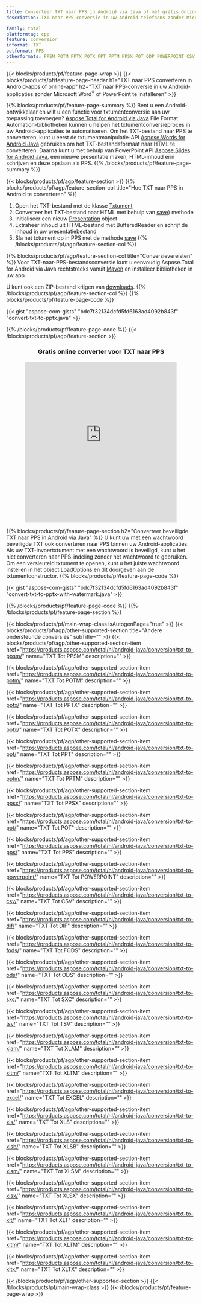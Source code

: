 ```yaml
---
title: Converteer TXT naar PPS in Android via Java of met gratis Online Converter
description: TXT naar PPS-conversie in uw Android-telefoons zonder Microsoft Word of PowerPoint te gebruiken of online. Test de gratis CSV naar DOC online converter snel voordat u de code integreert.

family: total
platformtag: cpp
feature: conversion
informat: TXT
outformat: PPS
otherformats: PPSM POTM PPTX POTX PPT PPTM PPSX POT ODP POWERPOINT CSV DIF FODS ODS SXC TSV XLAM XLTM EXCEL XLS XLSB XLSM XLSX XLT XLTM XLTX
---
```

{{< blocks/products/pf/feature-page-wrap >}}
{{< blocks/products/pf/feature-page-header h1="TXT naar PPS converteren in Android-apps of online-app" h2="TXT naar PPS-conversie in uw Android-applicaties zonder Microsoft Word<sup>&reg;</sup> of PowerPoint te installeren" >}}

{{% blocks/products/pf/feature-page-summary %}}
Bent u een Android-ontwikkelaar en wilt u een functie voor txtumentconversie aan uw toepassing toevoegen? [Aspose.Total for Android via Java](https://products.aspose.com/total/android-java/) File Format Automation-bibliotheken kunnen u helpen het txtumentconversieproces in uw Android-applicaties te automatiseren. Om het TXT-bestand naar PPS te converteren, kunt u eerst de txtumentmanipulatie-API [Aspose.Words for Android Java](https://products.aspose.com/words/android-java/) gebruiken om het TXT-bestandsformaat naar HTML te converteren. Daarna kunt u met behulp van PowerPoint API [Aspose.Slides for Android Java](https://products.aspose.com/slides/android-java/), een nieuwe presentatie maken, HTML-inhoud erin schrijven en deze opslaan als PPS. 
{{% /blocks/products/pf/feature-page-summary  %}}

{{< blocks/products/pf/agp/feature-section >}}
{{% blocks/products/pf/agp/feature-section-col title="Hoe TXT naar PPS in Android te converteren" %}}
1. Open het TXT-bestand met de klasse [Txtument](https://reference.aspose.com/words/java/com.aspose.words/Txtument)
2. Converteer het TXT-bestand naar HTML met behulp van [save](https://reference.aspose.com/words/java/com.aspose.words/Txtument#save(java.lang.String,com.aspose.words.SaveOptions) )) methode
3. Initialiseer een nieuw [Presentation](https://reference.aspose.com/slides/java/com.aspose.slides/Presentation) object
5. Extraheer inhoud uit HTML-bestand met BufferedReader en schrijf de inhoud in uw presentatiebestand
6. Sla het txtument op in PPS met de methode [save](https://reference.aspose.com/slides/java/com.aspose.slides/Presentation#save-java.io.OutputStream-int-)
{{% /blocks/products/pf/agp/feature-section-col %}}

{{% blocks/products/pf/agp/feature-section-col title="Conversievereisten" %}}
Voor TXT-naar-PPS-bestandsconversie kunt u eenvoudig Aspose.Total for Android via Java rechtstreeks vanuit [Maven](https://releases.aspose.com/total/java/) en installeer bibliotheken in uw app.

U kunt ook een ZIP-bestand krijgen van [downloads](https://releases.aspose.com/total/androidjava).
{{% /blocks/products/pf/agp/feature-section-col %}}
{{% blocks/products/pf/feature-page-code %}}

{{< gist "aspose-com-gists" "bdc7f32134dcfd5fd6163ad4092b843f" "convert-txt-to-pptx.java" >}}



{{% /blocks/products/pf/feature-page-code %}}
{{< /blocks/products/pf/agp/feature-section >}}
<div class="container-fluid agp-content bg-white aboutfile box-1 vh100 section nopbtm">
<div class=container>
<div class=row>
<div class="demobox tc col-md-12 padding-0" align="center">

<h3>Gratis online converter voor TXT naar PPS</h3>

<iframe style="border: none; height: 426px;" scrolling="no" src="https://total-conversion-app-65z5r2lp.qa.k8s.dynabic.com/?to=pps&from=txt" id="child-iframe" width="80%"></iframe>

</div></div>
</div></div>

{{% blocks/products/pf/feature-page-section  h2="Converteer beveiligde TXT naar PPS in Android via Java" %}}
U kunt uw met een wachtwoord beveiligde TXT ook converteren naar PPS binnen uw Android-applicaties. Als uw TXT-invoertxtument met een wachtwoord is beveiligd, kunt u het niet converteren naar PPS-indeling zonder het wachtwoord te gebruiken. Om een versleuteld txtument te openen, kunt u het juiste wachtwoord instellen in het object LoadOptions en dit doorgeven aan de txtumentconstructor.
{{% blocks/products/pf/feature-page-code %}}

{{< gist "aspose-com-gists" "bdc7f32134dcfd5fd6163ad4092b843f" "convert-txt-to-pptx-with-watermark.java" >}}

{{% /blocks/products/pf/feature-page-code  %}}
{{% /blocks/products/pf/feature-page-section %}}

{{< blocks/products/pf/main-wrap-class isAutogenPage="true" >}}
{{< blocks/products/pf/agp/other-supported-section title="Andere ondersteunde conversies" subTitle="" >}}
{{< blocks/products/pf/agp/other-supported-section-item href="https://products.aspose.com/total/nl/android-java/conversion/txt-to-ppsm/" name="TXT Tot PPSM" description="" >}}

{{< blocks/products/pf/agp/other-supported-section-item href="https://products.aspose.com/total/nl/android-java/conversion/txt-to-potm/" name="TXT Tot POTM" description="" >}}

{{< blocks/products/pf/agp/other-supported-section-item href="https://products.aspose.com/total/nl/android-java/conversion/txt-to-pptx/" name="TXT Tot PPTX" description="" >}}

{{< blocks/products/pf/agp/other-supported-section-item href="https://products.aspose.com/total/nl/android-java/conversion/txt-to-potx/" name="TXT Tot POTX" description="" >}}

{{< blocks/products/pf/agp/other-supported-section-item href="https://products.aspose.com/total/nl/android-java/conversion/txt-to-ppt/" name="TXT Tot PPT" description="" >}}

{{< blocks/products/pf/agp/other-supported-section-item href="https://products.aspose.com/total/nl/android-java/conversion/txt-to-pptm/" name="TXT Tot PPTM" description="" >}}

{{< blocks/products/pf/agp/other-supported-section-item href="https://products.aspose.com/total/nl/android-java/conversion/txt-to-ppsx/" name="TXT Tot PPSX" description="" >}}

{{< blocks/products/pf/agp/other-supported-section-item href="https://products.aspose.com/total/nl/android-java/conversion/txt-to-pot/" name="TXT Tot POT" description="" >}}

{{< blocks/products/pf/agp/other-supported-section-item href="https://products.aspose.com/total/nl/android-java/conversion/txt-to-pps/" name="TXT Tot PPS" description="" >}}

{{< blocks/products/pf/agp/other-supported-section-item href="https://products.aspose.com/total/nl/android-java/conversion/txt-to-powerpoint/" name="TXT Tot POWERPOINT" description="" >}}

{{< blocks/products/pf/agp/other-supported-section-item href="https://products.aspose.com/total/nl/android-java/conversion/txt-to-csv/" name="TXT Tot CSV" description="" >}}

{{< blocks/products/pf/agp/other-supported-section-item href="https://products.aspose.com/total/nl/android-java/conversion/txt-to-dif/" name="TXT Tot DIF" description="" >}}

{{< blocks/products/pf/agp/other-supported-section-item href="https://products.aspose.com/total/nl/android-java/conversion/txt-to-fods/" name="TXT Tot FODS" description="" >}}

{{< blocks/products/pf/agp/other-supported-section-item href="https://products.aspose.com/total/nl/android-java/conversion/txt-to-ods/" name="TXT Tot ODS" description="" >}}

{{< blocks/products/pf/agp/other-supported-section-item href="https://products.aspose.com/total/nl/android-java/conversion/txt-to-sxc/" name="TXT Tot SXC" description="" >}}

{{< blocks/products/pf/agp/other-supported-section-item href="https://products.aspose.com/total/nl/android-java/conversion/txt-to-tsv/" name="TXT Tot TSV" description="" >}}

{{< blocks/products/pf/agp/other-supported-section-item href="https://products.aspose.com/total/nl/android-java/conversion/txt-to-xlam/" name="TXT Tot XLAM" description="" >}}

{{< blocks/products/pf/agp/other-supported-section-item href="https://products.aspose.com/total/nl/android-java/conversion/txt-to-xltm/" name="TXT Tot XLTM" description="" >}}

{{< blocks/products/pf/agp/other-supported-section-item href="https://products.aspose.com/total/nl/android-java/conversion/txt-to-excel/" name="TXT Tot EXCEL" description="" >}}

{{< blocks/products/pf/agp/other-supported-section-item href="https://products.aspose.com/total/nl/android-java/conversion/txt-to-xls/" name="TXT Tot XLS" description="" >}}

{{< blocks/products/pf/agp/other-supported-section-item href="https://products.aspose.com/total/nl/android-java/conversion/txt-to-xlsb/" name="TXT Tot XLSB" description="" >}}

{{< blocks/products/pf/agp/other-supported-section-item href="https://products.aspose.com/total/nl/android-java/conversion/txt-to-xlsm/" name="TXT Tot XLSM" description="" >}}

{{< blocks/products/pf/agp/other-supported-section-item href="https://products.aspose.com/total/nl/android-java/conversion/txt-to-xlsx/" name="TXT Tot XLSX" description="" >}}

{{< blocks/products/pf/agp/other-supported-section-item href="https://products.aspose.com/total/nl/android-java/conversion/txt-to-xlt/" name="TXT Tot XLT" description="" >}}

{{< blocks/products/pf/agp/other-supported-section-item href="https://products.aspose.com/total/nl/android-java/conversion/txt-to-xltm/" name="TXT Tot XLTM" description="" >}}

{{< blocks/products/pf/agp/other-supported-section-item href="https://products.aspose.com/total/nl/android-java/conversion/txt-to-xltx/" name="TXT Tot XLTX" description="" >}}


{{< /blocks/products/pf/agp/other-supported-section >}}
{{< /blocks/products/pf/main-wrap-class >}}
{{< /blocks/products/pf/feature-page-wrap >}}